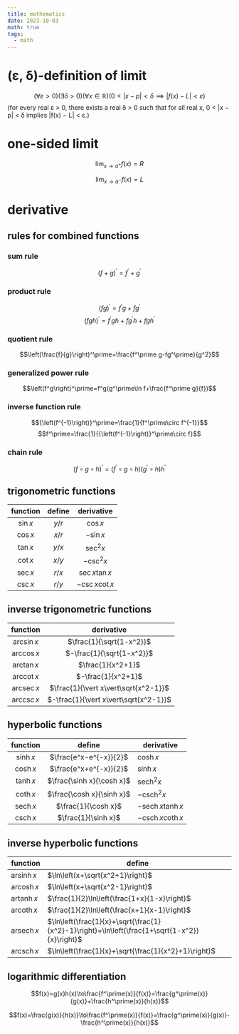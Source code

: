 ```yaml
---
title: mathematics
date: 2023-10-03
math: true
tags:
  - math
---
```

# (ε, δ)-definition of limit

$$(\forall\varepsilon>0)(\exists \delta > 0)(\forall x \in \mathbb{R})(0<|x-p|<\delta \implies |f(x)-L|<\varepsilon)$$
(for every real ε > 0, there exists a real δ > 0 such that for all real x, 0 < |x − p| < δ implies |f(x) − L| < ε.)

# one-sided limit
$$\lim_{x\to a^+}f(x)=R$$

$$\lim_{x\to a^-}f(x)=L$$
# derivative
## rules for combined functions
### sum rule
$$(f+g)^\prime=f^\prime+g^\prime$$
### product rule
$$(fg)^\prime=f^\prime g+fg^\prime$$
$$(fgh)^\prime=f^\prime gh+fg^\prime h+fgh^\prime$$
### quotient rule
$$\left(\frac{f}{g}\right)^\prime=\frac{f^\prime g-fg^\prime}{g^2}$$
### generalized power rule
$$\left(f^g\right)^\prime=f^g(g^\prime\ln f+\frac{f^\prime g}{f})$$
### inverse function rule
$${\left(f^{-1}\right)}^\prime=\frac{1}{f^\prime\circ f^{-1}}$$
$$f^\prime=\frac{1}{{\left(f^{-1}\right)}^\prime\circ f}$$
### chain rule
$$(f \circ g \circ h)^\prime=(f^\prime \circ g \circ h)(g^\prime \circ h)h^\prime$$
## trigonometric functions
| function | define | derivative |
| :--: | :--: | :--: |
| $\sin x$ | $y/r$ | $\cos x$ |
| $\cos x$ | $x/r$ | $-\sin x$ |
| $\tan x$ | $y/x$ | $\sec^2 x$ |
| $\cot x$ | $x/y$ | $-\csc^2 x$ |
| $\sec x$ | $r/x$ | $\sec x\tan x$ |
| $\csc x$ | $r/y$ | $-\csc x\cot x$ |
## inverse trigonometric functions

| function | derivative |
| :--: | :--: |
| $\arcsin x$ | $\frac{1}{\sqrt{1-x^2}}$ |
| $\arccos x$ | $-\frac{1}{\sqrt{1-x^2}}$ |
| $\arctan x$ | $\frac{1}{x^2+1}$ |
| $\operatorname{arccot}x$ | $-\frac{1}{x^2+1}$ |
| $\operatorname{arcsec}x$ | $\frac{1}{\vert x\vert\sqrt{x^2-1}}$ |
| $\operatorname{arccsc}x$ | $-\frac{1}{\vert x\vert\sqrt{x^2-1}}$ |
## hyperbolic functions
| function | define | derivative |
| :--: | :--: | ---- |
| $\sinh x$ | $\frac{e^x-e^{-x}}{2}$ | $\cosh x$ |
| $\cosh x$ | $\frac{e^x+e^{-x}}{2}$ | $\sinh x$ |
| $\tanh x$ | $\frac{\sinh x}{\cosh x}$ | $\operatorname{sech}^2 x$ |
| $\coth x$ | $\frac{\cosh x}{\sinh x}$ | $-\operatorname{csch}^2 x$ |
| $\operatorname{sech} x$ | $\frac{1}{\cosh x}$ | $-\operatorname{sech} x\tanh x$ |
| $\operatorname{csch} x$ | $\frac{1}{\sinh x}$ | $-\operatorname{csch} x\operatorname{coth} x$ |
## inverse hyperbolic functions

| function | define |
| ---- | ---- |
| $\operatorname{arsinh} x$ | $\ln\left(x+\sqrt{x^2+1}\right)$ |
| $\operatorname{arcosh} x$ | $\ln\left(x+\sqrt{x^2-1}\right)$ |
| $\operatorname{artanh} x$ | $\frac{1}{2}\ln\left(\frac{1+x}{1-x}\right)$ |
| $\operatorname{arcoth} x$ | $\frac{1}{2}\ln\left(\frac{x+1}{x-1}\right)$ |
| $\operatorname{arsech} x$ | $\ln\left(\frac{1}{x}+\sqrt{\frac{1}{x^2}-1}\right)=\ln\left(\frac{1+\sqrt{1-x^2}}{x}\right)$ |
| $\operatorname{arcsch} x$ | $\ln\left(\frac{1}{x}+\sqrt{\frac{1}{x^2}+1}\right)$ |

## logarithmic differentiation
$$f(x)=g(x)h(x)\to\frac{f^\prime(x)}{f(x)}=\frac{g^\prime(x)}{g(x)}+\frac{h^\prime(x)}{h(x)}$$

$$f(x)=\frac{g(x)}{h(x)}\to\frac{f^\prime(x)}{f(x)}=\frac{g^\prime(x)}{g(x)}-\frac{h^\prime(x)}{h(x)}$$

